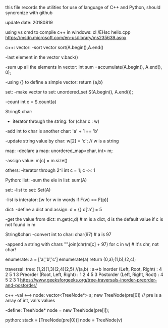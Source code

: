 this file records the utilities for use of language of C++ and Python,
should syncronize with github

update date: 20180819

using vs cmd to compile c++ in windows:
cl /EHsc hello.cpp   https://msdn.microsoft.com/en-us/library/ms235639.aspx

c++:
vector:
-sort vector
sort(A.begin(),A.end()

-last element in the vector
v.back()

-sum up all the elements in vector: 
int sum =accumulate(A.begin(), A.end(), 0);

-using {} to define a simple vector:
return {a,b}

set:
-make vector to set:
unordered_set<int> S(A.begin(), A.end());

-count
int c = S.count(a)

String& char:
- iterator through the string:
for (char c : w)

-add int to char is another char:
'a' + 1 == 'b'

-update string value by char:
w[2] = 'c'; // w is a string

map:
-declare a map:
unordered_map<char, int> m;

-assign value:
m[c] = m.size()

others:
-iterator through 2^i
int c = 1; c << 1

Python:
list:
-sum the ele in list:
sum(A)

set:
-list to set:
Set(A)

-list is interator:
[w for w in words if F(w) == F(p)]

dict:
-define a dict and assign:
d = {}  d['a'] = 5

-get the value from dict:
m.get(c,d) # m is a dict, d is the default value if c is not found in m

String&char:
-convert int to char:
char(97) # a is 97

-append a string with chars
"".join(chr(m[c] + 97) for c in w)  # it's chr, not char!

enumerate:
a = ['a','b','c'] 
emumerate(a) return (0,a);(1,b);(2,c);
 

traversal:
tree: (1,2)(1,3)(2,4)(2,5) //(a,b) : a->b
Inorder (Left, Root, Right) : 4 2 5 1 3
Preorder (Root, Left, Right) : 1 2 4 5 3
Postorder (Left, Right, Root) : 4 5 2 3 1
https://www.geeksforgeeks.org/tree-traversals-inorder-preorder-and-postorder/

c++ 
-val <--> node:
vector<TreeNode*> s;
new TreeNode(pre[0])  // pre is a array of int, val's values

-define:
TreeNode* node = new TreeNode(pre[i]);

python:
stack = [TreeNode(pre[0])]
node = TreeNode(v)
